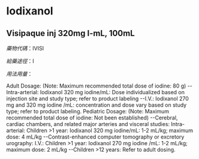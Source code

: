 # Iodixanol

## Visipaque inj 320mg I-mL, 100mL

*藥物代碼*：IVISI

*給藥途徑*：I

*用法用量*：

Adult Dosage:  (Note: Maximum recommended total dose of iodine: 80 g) --Intra-arterial: Iodixanol 320 mg iodine/mL: Dose individualized based on injection site and study type; refer to product labeling --I.V.: Iodixanol 270 mg and 320 mg iodine /mL: concentration and dose vary based on study type; refer to product labeling. Pediatric Dosage:   (Note: Maximum recommended total dose of iodine: Not been established) --Cerebral, cardiac chambers, and related major arteries and visceral studies: Intra-arterial: Children >1 year: Iodixanol 320 mg iodine/mL: 1-2 mL/kg; maximum dose: 4 mL/kg --Contrast-enhanced computer tomography or excretory urography: I.V.: Children >1 year: Iodixanol 270 mg iodine /mL: 1-2 mL/kg; maximum dose: 2 mL/kg --Children >12 years: Refer to adult dosing.

